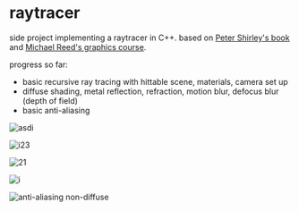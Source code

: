 # raytracer
side project implementing a raytracer in C++. based on [Peter Shirley's book](https://raytracing.github.io/books/RayTracingInOneWeekend.html) and [Michael Reed's graphics course](http://www.cs.columbia.edu/~cs4160/).

progress so far:
- basic recursive ray tracing with hittable scene, materials, camera set up
- diffuse shading, metal reflection, refraction, motion blur, defocus blur (depth of field)
- basic anti-aliasing

![asdi](https://user-images.githubusercontent.com/24910768/177608805-b732432a-cc7e-439f-9417-be92d098376d.png)

![i23](https://user-images.githubusercontent.com/24910768/177240571-66356455-d02c-4e9e-be8d-e97b363d3126.png)

![21](https://user-images.githubusercontent.com/24910768/177230659-d2cffaef-4505-48ff-af37-595b2611a02d.png)

![i](https://user-images.githubusercontent.com/24910768/177224120-81294636-159d-4b46-93b5-0dcc445dd425.png)

![anti-aliasing non-diffuse](https://user-images.githubusercontent.com/24910768/177228700-177a10a8-6771-4e8e-b8ae-43a877a39e66.png)
